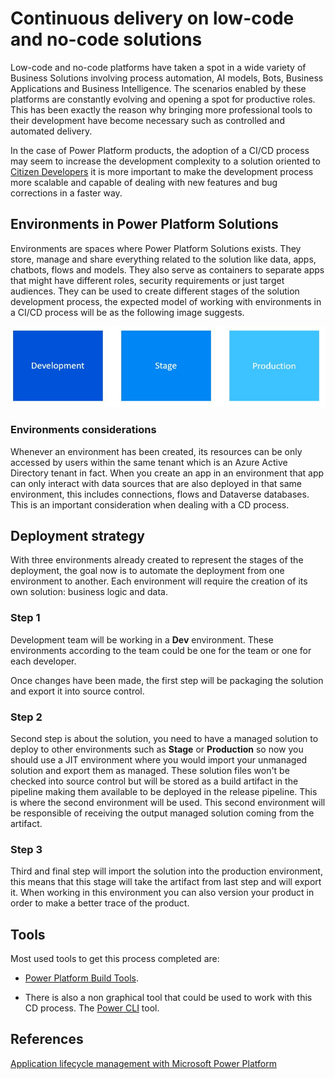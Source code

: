 # Continuous delivery on low-code and no-code solutions

Low-code and no-code platforms have taken a spot in a wide variety of Business Solutions involving process automation, AI models, Bots, Business Applications and Business Intelligence. The scenarios enabled by these platforms are constantly evolving and opening a spot for productive roles. This has been exactly the reason why bringing more professional tools to their development have become necessary such as controlled and automated delivery.

In the case of Power Platform products, the adoption of a CI/CD process may seem to increase the development complexity to a solution oriented to [Citizen Developers](https://www.gartner.com/en/information-technology/glossary/citizen-developer) it is more important to make the development process more scalable and capable of dealing with new features and bug corrections in a faster way.

## Environments in Power Platform Solutions

Environments are spaces where Power Platform Solutions exists. They store, manage and share everything related to the solution like data, apps, chatbots, flows and models. They also serve as containers to separate apps that might have different roles, security requirements or just target audiences. They can be used to create different stages of the solution development process, the expected model of working with environments in a CI/CD process will be as the following image suggests.

![image](../images/environments.png)

### Environments considerations

Whenever an environment has been created, its resources can be only accessed by users within the same tenant which is an Azure Active Directory tenant in fact. When you create an app in an environment that app can only interact with data sources that are also deployed in that same environment, this includes connections, flows and Dataverse databases. This is an important consideration when dealing with a CD process.

## Deployment strategy

With three environments already created to represent the stages of the deployment, the goal now is to automate the deployment from one environment to another. Each environment will require the creation of its own solution: business logic and data.

### Step 1

Development team will be working in a **Dev** environment. These environments according to the team could be one for the team or one for each developer.

Once changes have been made, the first step will be packaging the solution and export it into source control.

### Step 2

Second step is about the solution, you need to have a managed solution to deploy to other environments such as **Stage** or **Production** so now you should use a JIT environment where you would import your unmanaged solution and export them as managed. These solution files won't be checked into source control but will be stored as a build artifact in the pipeline making them available to be deployed in the release pipeline. This is where the second environment will be used. This second environment will be responsible of receiving the output managed solution coming from the artifact.

### Step 3

Third and final step will import the solution into the production environment, this means that this stage will take the artifact from last step and will export it. When working in this environment you can also version your product in order to make a better trace of the product.

## Tools

Most used tools to get this process completed are:

* [Power Platform Build Tools](https://marketplace.visualstudio.com/items?itemName=microsoft-IsvExpTools.PowerPlatform-BuildTools).

* There is also a non graphical tool that could be used to work with this CD process. The [Power CLI](https://aka.ms/PowerAppsCLI) tool.

## References

[Application lifecycle management with Microsoft Power Platform](https://learn.microsoft.com/en-us/power-platform/alm/)
